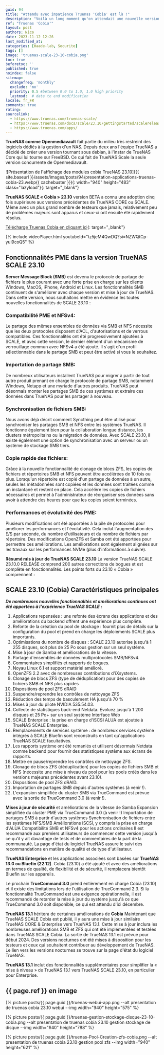 ```yaml
---
guid: 94
title: "Attendu avec impatience Truenas 'Cobia' est là !"
description: "Voilà un long moment qu'on attendait une nouvelle version du système de gestion pour NAS gratuit Truenas version scale qui tourne sous debian, Truenas v23.10 Cobia"
ref: "Truenas 'Cobia'"
layout: post
authors: Nico
date: 2023-11-12 12:26
last_modified_at: 
categories: [Haade-lab, Securite]
tags: []
image: 'truenas-scale-23-10-cobia.png'
toc: true
beforetoc: ''
published: true
noindex: false
sitemap:
  changefreq: 'monthly'
  exclude: 'no'
  priority: 0.5 #between 0.0 to 1.0, 1.0 high priority
  lastmod:  # date to end modification
locale: fr_FR
comments: true
rating:  
sourcelink:
  - https://www.truenas.com/truenas-scale/
  - https://www.truenas.com/docs/scale/23.10/gettingstarted/scalereleasenotes/
  - https://www.truenas.com/apps/
---
```


**TrueNAS comme Openmediavault** fait partie du milieu très restreint des logiciels dédiés à la gestion d'un NAS. Depuis deux ans l'équipe TrueNAS a décidé de créer une version tournant sous debian, à l'instar de TrueNAS Core qui lui tourne sur FreeBSD. Ce qui fait de TrueNAS Scale la seule version concurrente de Openmediavault.

![Présentation de l'affichage des modules cobia TrueNAS 23.10]({{ site.baseurl }}/assets/images/posts/94/presentation-applications-truenas-cobia-23.webp{{ cachebuster }}){: width="940" height="483" class="lazyload"}{: target="_blank"}

**TrueNAS SCALE « Cobia » 23.10** version BETA a connu une adoption cinq fois supérieure aux versions précédentes de TrueNAS CORE ou SCALE. Même avec un plus grand nombre de testeurs que jamais, relativement peu de problèmes majeurs sont apparus et ceux-ci ont ensuite été rapidement résolus.

[Télécharge Truenas Cobia en cliquant ici](https://www.truenas.com/download-truenas-scale/){: target="_blank"}

{% include videoPlayer.html youtubeId="tz5jeM4QwDQ?si=NZWQtCp-yui9coQ5" %}


## Fonctionnalités PME dans la version TrueNAS SCALE 23.10

**Server Message Block (SMB)** est devenu le protocole de partage de fichiers le plus courant avec une forte prise en charge sur les clients Windows, MacOS, iPhone, Android et Linux. Les fonctionnalités SMB continuent de s'améliorer avec chaque version et mise à jour de TrueNAS. Dans cette version, nous souhaitons mettre en évidence les toutes nouvelles fonctionnalités de SCALE 23.10 :

### Compatibilité PME et NFSv4:
Le partage des mêmes ensembles de données via SMB et NFS nécessite que les deux protocoles disposent d'ACL, d'autorisations et de verrous compatibles. Ces fonctionnalités ont été progressivement ajoutées à SCALE, et avec cette version, le dernier élément d'un mécanisme de verrouillage commun avec NFSv4 a été ajouté. Il s'agit d'un profil sélectionnable dans le partage SMB et peut être activé si vous le souhaitez.

### Importation de partage SMB:
De nombreux utilisateurs installent TrueNAS pour migrer à partir de tout autre produit prenant en charge le protocole de partage SMB, notamment Windows, Netapp et une myriade d'autres produits. TrueNAS peut désormais monter les partages SMB de ces systèmes et extraire ces données dans TrueNAS pour les partager à nouveau.

### Synchronisation de fichiers SMB:
Nous avons déjà décrit comment Syncthing peut être utilisé pour synchroniser les partages SMB et NFS entre les systèmes TrueNAS. Il fonctionne également bien pour la collaboration longue distance, les clusters métropolitains ou la migration de données. Avec SCALE 23.10, il existe également une option de synchronisation avec un serveur ou un système de stockage SMB tiers.

### Copie rapide des fichiers:
Grâce à la nouvelle fonctionnalité de clonage de blocs ZFS, les copies de fichiers et répertoires SMB et NFS peuvent être accélérées de 10 fois ou plus. Lorsqu'un répertoire est copié d'un partage de données à un autre, seules les métadonnées sont copiées et les données sont traitées comme un instantané et restent en place. Cela accélère les copies de fichiers nécessaires et permet à l'administrateur de réorganiser ses données sans avoir à attendre des heures pour que les copies soient terminées.

### Performances et évolutivité des PME:
Plusieurs modifications ont été apportées à la pile de protocoles pour améliorer les performances et l'évolutivité. Cela inclut l'augmentation des E/S par seconde, du nombre d'utilisateurs et du nombre de fichiers par répertoire. Des modifications OpenZFS et Samba ont été apportées pour permettre ces améliorations. Les améliorations sont également alignées sur les travaux sur les performances NVMe (plus d'informations à suivre).

**Résumé mis à jour de TrueNAS SCALE 23.10**
La version TrueNAS SCALE 23.10.0 RELEASE comprend 200 autres corrections de bogues et est complète en fonctionnalités. Les points forts du 23.10 « Cobia » comprennent :

## SCALE 23.10 (Cobia) Caractéristiques principales

***De nombreuses nouvelles fonctionnalités et améliorations continues ont été apportées à l'expérience TrueNAS SCALE :***

1. Applications repensées : une refonte des écrans des applications et des améliorations du backend offrent une expérience plus complète.
2. Refonte de la création du pool de stockage : fournit plus de détails sur la configuration du pool et prend en charge les déploiements SCALE plus importants.
3. Optimisations du nombre de disques : SCALE 23.10 autorise jusqu'à 1 255 disques, soit plus de 25 Po sous gestion sur un seul système.
4. Mise à jour de Samba et améliorations de la vitesse.
5. Partage d'ensembles de données multiprotocoles SMB/NFSv4.
6. Commentaires simplifiés et rapports de bogues.
7. Noyau Linux 6.1 et support matériel amélioré.
8. OpenZFS 2.2 avec de nombreuses contributions d'iXsystems.
9. Clonage de blocs ZFS (type de déduplication) pour des copies de fichiers SMB et NFS plus rapides
10. Dispositions de pool ZFS dRAID
11. Suspendre/reprendre les contrôles de nettoyage ZFS
12. Réduction des temps de basculement HA jusqu'à 70 %
13. Mises à jour du pilote NVIDIA 535.54.03.
14. Collecte de statistiques back-end Netdata. Évoluez jusqu'à 1 200 disques et 25 Po+ sur un seul système
Interface Web
1.  SCALE Enterprise : la prise en charge d'iSCSI ALUA est ajoutée à TrueNAS SCALE Enterprise.
2.  Remplacements de services système : de nombreux services système intégrés à SCALE Bluefin sont reconstruits en tant qu'applications TrueNAS SCALE facultatives.
3.  Les rapports système ont été remaniés et utilisent désormais Netdata comme backend pour fournir des statistiques système aux écrans de rapports.
4.  Mettre en pause/reprendre les contrôles de nettoyage ZFS.
5.  Clonage de blocs ZFS (déduplication) pour les copies de fichiers SMB et NFS (nécessite une mise à niveau du pool pour les pools créés dans les versions majeures précédentes avant 23.10).
6.  Dispositions de pool ZFS dRAID.
7.  Importation de partages SMB depuis d'autres systèmes (à venir !).
8.  L'expansion simplifiée du cluster SMB via TrueCommand est prévue avec la sortie de TrueCommand 3.0 (à venir !).


**Mises à jour de sécurité** et améliorations de la vitesse de Samba
Expansion simplifiée du cluster PME via TrueCommand 3.0 (à venir !)
Importation de partages SMB à partir d'autres systèmes
Synchronisation de fichiers entre les systèmes NFS/SMB
Améliorations iSCSI, y compris la prise en charge d'ALUA
Compatibilité SMB et NFSv4 pour les actions ordinaires
Il est recommandé aux premiers utilisateurs de commencer cette version jusqu'à ce qu'il y ait davantage de tests et de commentaires de la part de la communauté. La page d'état du logiciel TrueNAS assure le suivi des recommandations en matière de qualité et de type d'utilisateur.

**TrueNAS Enterprise** et les applications associées sont basées sur **TrueNAS 13.0 ou Bluefin (22.12)**. Cobia (23.10) a été ajouté et avec des améliorations en termes de qualité, de flexibilité et de sécurité, il remplacera bientôt Bluefin sur les appareils.

Le prochain **TrueCommand 3.0** prend entièrement en charge Cobia (23.10) et il existe des limitations lors de l'utilisation de TrueCommand 2.3. Si la fonctionnalité TrueCommand est une exigence opérationnelle, il est recommandé de retarder la mise à jour du système jusqu'à ce que TrueCommand 3.0 soit disponible, ce qui est attendu d'ici décembre.

**TrueNAS 13.1** héritera de certaines améliorations de **Cobia**
Maintenant que TrueNAS SCALE Cobia est publié, il y aura une mise à jour similaire TrueNAS CORE & Enterprise vers TrueNAS 13.1. Cette mise à jour inclura les nombreuses améliorations SMB et ZFS qui ont été implémentées et testées dans TrueNAS SCALE Cobia. La sortie de TrueNAS 13.1 est prévue pour début 2024. Des versions nocturnes ont été mises à disposition pour les testeurs et ceux qui souhaitent contribuer au développement de TrueNAS. Le lien vers les versions nocturnes se trouve sur la page d'état du logiciel TrueNAS.

**TrueNAS 13.1** inclut des fonctionnalités supplémentaires pour simplifier la « mise à niveau » de TrueNAS 13.1 vers TrueNAS SCALE 23.10, en particulier pour Enterprise.

## {{ page.ref }} en image

{% picture posts/{{ page.guid }}/truenas-webui-app.png --alt presentation de truenas cobia 23.10 webui --img width="940" height="575" %}

{% picture posts/{{ page.guid }}/truenas-gestion-stockage-disque-23-10-cobia.png --alt presentation de truenas cobia 23.10 gestion stockage de disque --img width="940" height="788" %}

{% picture posts/{{ page.guid }}/truenas-Pool-Creation-zfs-cobia.png --alt presentation de truenas cobia 23.10 gestion pool zfs --img width="940" height="621" %}

